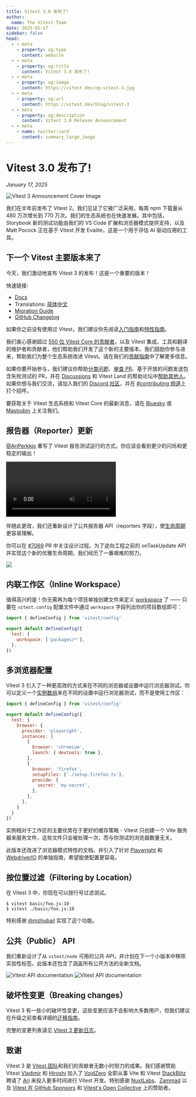 ```yaml
---
title: Vitest 3.0 发布了!
author:
  name: The Vitest Team
date: 2025-01-17
sidebar: false
head:
  - - meta
    - property: og:type
      content: website
  - - meta
    - property: og:title
      content: Vitest 3.0 发布了!
  - - meta
    - property: og:image
      content: https://vitest.dev/og-vitest-3.jpg
  - - meta
    - property: og:url
      content: https://vitest.dev/blog/vitest-3
  - - meta
    - property: og:description
      content: Vitest 3.0 Release Announcement
  - - meta
    - name: twitter:card
      content: summary_large_image
---
```


# Vitest 3.0 发布了!

_January 17, 2025_

![Vitest 3 Announcement Cover Image](/og-vitest-3.jpg)

我们在半年前发布了 Vitest 2。我们见证了它被广泛采用，每周 npm 下载量从 480 万次增长到 770 万次。我们的生态系统也在快速发展。其中包括，Storybook 新的测试功能由我们的 VS Code 扩展和浏览器模式提供支持，以及 Matt Pocock 正在基于 Vitest 开发 Evalite，这是一个用于评估 AI 驱动应用的工具。

## 下一个 Vitest 主要版本来了

今天，我们激动地宣布 Vitest 3 的发布！这是一个重要的版本！

快速链接:

- [Docs](/)
- Translations: [简体中文](https://cn.vitest.dev/)
- [Migration Guide](/guide/migration)
- [GitHub Changelog](https://github.com/vitest-dev/vitest/releases/tag/v3.0.0)

如果你之前没有使用过 Vitest，我们建议你先阅读[入门指南](/guide/)和[特性指南](/guide/features)。

我们衷心感谢超过 [550 位 Vitest Core 的贡献者](https://github.com/vitest-dev/vitest/graphs/contributors)，以及 Vitest 集成、工具和翻译的维护者和贡献者，他们帮助我们开发了这个新的主要版本。我们鼓励你参与进来，帮助我们为整个生态系统改进 Vitest。请在我们的[贡献指南](https://github.com/vitest-dev/vitest/blob/main/CONTRIBUTING.md)中了解更多信息。

如果你要开始参与，我们建议你帮助[分类问题](https://github.com/vitest-dev/vitest/issues)、[审查 PR](https://github.com/vitest-dev/vitest/pulls)、基于开放的问题发送包含失败测试的 PR，并在 [Discussions](https://github.com/vitest-dev/vitest/discussions) 和 Vitest Land 的帮助论坛中[帮助其他人](https://discord.com/channels/917386801235247114/1057959614160851024)。如果你想与我们交流，请加入我们的 [Discord 社区](http://chat.vitest.dev/)，并在 [#contributing 频道](https://discord.com/channels/917386801235247114/1057959614160851024)上打个招呼。

要获取关于 Vitest 生态系统和 Vitest Core 的最新消息，请在 [Bluesky](https://bsky.app/profile/vitest.dev) 或  [Mastodon](https://webtoo.ls/@vitest) 上关注我们。

## 报告器（Reporter）更新

[@AriPerkkio](https://github.com/ariperkkio) 重写了 Vitest 报告测试运行的方式。你应该会看到更少的闪烁和更稳定的输出！

<div class="flex align-center justify-center">
  <video controls>
    <source src="/new-reporter.webm" type="video/webm">
  </video>
</div>

伴随此更改，我们还重新设计了公共报告器 API（reporters 字段），使[生命周期](/advanced/api/reporters)更容易理解。

你可以在 [#7069](https://github.com/vitest-dev/vitest/pull/7069) PR 中关注设计过程。为了逆向工程之前的 onTaskUpdate API 并实现这个新的优雅生命周期，我们经历了一番艰难的努力。

<div class="flex align-center justify-center">
  <img src="/on-task-update.gif" />
</div>

## 内联工作区（Inline Workspace）

值得高兴的是！你无需再为每个项目单独创建文件来定义 [workspace](/guide/projects) 了 —— 只要在 `vitest.config` 配置文件中通过 `workspace` 字段列出你的项目数组即可：

```jsx
import { defineConfig } from 'vitest/config'

export default defineConfig({
  test: {
    workspace: ['packages/*'],
  },
})
```

## 多浏览器配置

Vitest 3 引入了一种更高效的方式来在不同的浏览器或设置中运行浏览器测试。你可以定义一个[实例数组](/guide/browser/multiple-setups)来在不同的设置中运行浏览器测试，而不是使用工作区：

```jsx
import { defineConfig } from 'vitest/config'

export default defineConfig({
  test: {
    browser: {
      provider: 'playwright',
      instances: [
        {
          browser: 'chromium',
          launch: { devtools: true },
        },
        {
          browser: 'firefox',
          setupFiles: ['./setup.firefox.ts'],
          provide: {
            secret: 'my-secret',
          },
        },
      ],
    }
  }
})
```

实例相对于工作区的主要优势在于更好的缓存策略 - Vitest 只创建一个 Vite 服务器来服务文件，这些文件只会被处理一次，而与你测试的浏览器数量无关。

此版本还改进了浏览器模式特性的文档，并引入了针对 [Playwright](/guide/browser/playwright) 和 [WebdriverIO](/guide/browser/webdriverio) 的单独指南，希望能使配置更容易。

## 按位置过滤（Filtering by Location）

在 Vitest 3 中，你现在可以按行号过滤测试。

```
$ vitest basic/foo.js:10
$ vitest ./basic/foo.js:10
```

特别感谢 [@mzhubail](https://github.com/mzhubail) 实现了这个功能。

## 公共（Public） API

我们重新设计了从 `vitest/node` 可用的公共 API，并计划在下一个小版本中移除实验性标签。此版本还包含了涵盖所有公开方法的全新文档。

<img alt="Vitest API documentation" img-light src="/docs-api-light.png">
<img alt="Vitest API documentation" img-dark src="/docs-api-dark.png">

## 破坏性变更（Breaking changes）

Vitest 3 有一些小的破坏性变更，这些变更应该不会影响大多数用户，但我们建议在升级之前查看详细的[迁移指南](/guide/migration.html#vitest-3)。

完整的变更列表请见 [Vitest 3 更新日志](https://github.com/vitest-dev/vitest/releases/tag/v3.0.0)。

## 致谢

Vitest 3 是 [Vitest 团队](/team)和我们的贡献者无数小时努力的成果。我们感谢赞助 Vitest [Vladimir](https://github.com/sheremet-va) 和 [Hiroshi](https://github.com/hi-ogawa) 加入了 [VoidZero](https://voidzero.dev) 全职从事 Vite 和 Vitest [StackBlitz](https://stackblitz.com/) 聘请了 [Ari](https://github.com/ariperkkio) 来投入更多时间进行 Vitest 开发。特别感谢 [NuxtLabs](https://nuxtlabs.com)、[Zammad](https://zammad.com) 以及 [Vitest 在 GitHub Sponsors](https://github.com/sponsors/vitest-dev) 和 [Vitest's Open Collective](https://opencollective.com/vitest) 上的赞助者。
